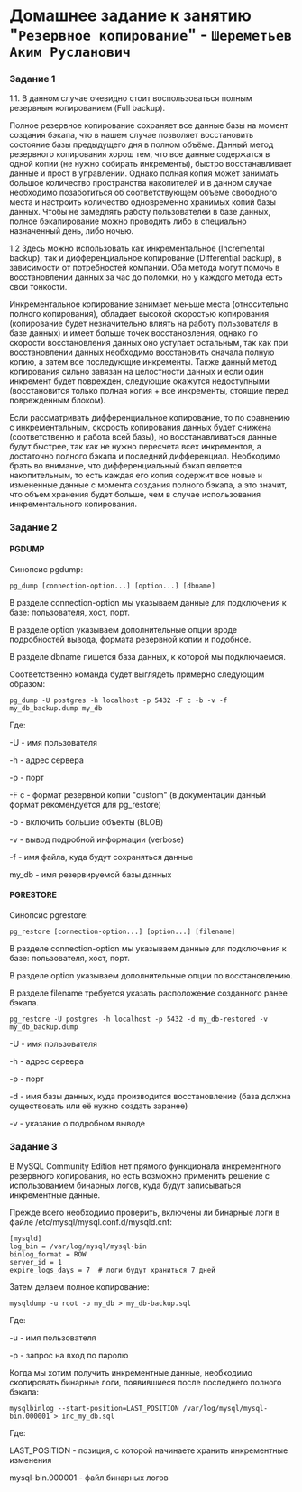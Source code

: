 # Домашнее задание к занятию "`Резервное копирование`" - `Шереметьев Аким Русланович`

### Задание 1

1.1. В данном случае очевидно стоит воспользоваться полным резервным копированием (Full backup).

Полное резервное копирование сохраняет все данные базы на момент создания бэкапа, что в нашем случае позволяет восстановить состояние базы предыдущего дня в полном объёме. Данный метод резервного копирования хорош тем, что все данные содержатся в одной копии (не нужно собирать инкременты), быстро восстанавливает данные и прост в управлении. Однако полная копия может занимать большое количество пространства накопителей и в данном случае необходимо позаботиться об соответствующем объеме свободного места и настроить количество одновременно хранимых копий базы данных. Чтобы не замедлять работу пользователей в базе данных, полное бэкапирование можно проводить либо в специально назначенный день, либо ночью. 

1.2 Здесь можно использовать как инкрементальное (Incremental backup), так и дифференциальное копирование (Differential backup), в зависимости от потребностей компании. Оба метода могут помочь в восстановлении данных за час до поломки, но у каждого метода есть свои тонкости. 

Инкрементальное копирование занимает меньше места (относительно полного копирования), обладает высокой скоростью копирования (копирование будет незначительно влиять на работу пользователя в базе данных) и имеет больше точек восстановления, однако по скорости восстановления данных оно уступает остальным, так как при восстановлении данных необходимо восстановить сначала полную копию, а затем все последующие инкременты. Также данный метод копирования сильно завязан на целостности данных и если один инкремент будет поврежден, следующие окажутся недоступными (восстановится только полная копия + все инкременты, стоящие перед поврежденным блоком).

Если рассматривать дифференциальное копирование, то по сравнению с инкрементальным, скорость копирования данных будет снижена (соответственно и работа всей базы), но восстанавливаться данные будут быстрее, так как не нужно пересчета всех инкрементов, а достаточно полного бэкапа и последний дифференциал. Необходимо брать во внимание, что дифференциальный бэкап является накопительным, то есть каждая его копия содержит все новые и измененные данные с момента создания полного бэкапа, а это значит, что объем хранения будет больше, чем в случае использования инкрементального копирования.

### Задание 2

#### PGDUMP

Синопсис pgdump:

```
pg_dump [connection-option...] [option...] [dbname]
```

В разделе connection-option мы указываем данные для подключения к базе: пользователя, хост, порт.

В разделе option указываем дополнительные опции вроде подробностей вывода, формата резервной копии и подобное.

В разделе dbname пишется база данных, к которой мы подключаемся.

Соответственно команда будет выглядеть примерно следующим образом:

```
pg_dump -U postgres -h localhost -p 5432 -F c -b -v -f my_db_backup.dump my_db
```

Где:

-U - имя пользователя

-h - адрес сервера

-p - порт

-F c - формат резервной копии "custom" (в документации данный формат рекомендуется для pg_restore)

-b - включить большие объекты (BLOB)

-v - вывод подробной информации (verbose)

-f - имя файла, куда будут сохраняться данные

my_db - имя резервируемой базы данных

#### PGRESTORE

Синопсис pgrestore:

```
pg_restore [connection-option...] [option...] [filename]
```

В разделе connection-option мы указываем данные для подключения к базе: пользователя, хост, порт.

В разделе option указываем дополнительные опции по восстановлению.

В разделе filename требуется указать расположение созданного ранее бэкапа.

```
pg_restore -U postgres -h localhost -p 5432 -d my_db-restored -v my_db_backup.dump
```
-U - имя пользователя

-h - адрес сервера

-p - порт

-d - имя базы данных, куда производится восстановление (база должна существовать или её нужно создать заранее)

-v - указание о подробном выводе

### Задание 3

В MySQL Community Edition нет прямого функционала инкрементного резервного копирования, но есть возможно применить решение с использованием бинарных логов, куда будут записываться инкрементные данные.

Прежде всего необходимо проверить, включены ли бинарные логи в файле /etc/mysql/mysql.conf.d/mysqld.cnf:

```
[mysqld]
log_bin = /var/log/mysql/mysql-bin
binlog_format = ROW
server_id = 1
expire_logs_days = 7  # логи будут храниться 7 дней
```

Затем делаем полное копирование:

```
mysqldump -u root -p my_db > my_db-backup.sql
```

Где:

-u - имя пользователя

-p - запрос на вход по паролю

Когда мы хотим получить инкрементные данные, необходимо скопировать бинарные логи, появившиеся после последнего полного бэкапа:

```
mysqlbinlog --start-position=LAST_POSITION /var/log/mysql/mysql-bin.000001 > inc_my_db.sql
```

Где:

LAST_POSITION - позиция, с которой начинаете хранить инкрементные изменения

mysql-bin.000001 - файл бинарных логов



